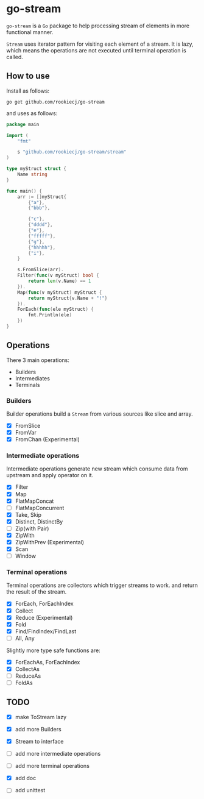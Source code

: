 # go-stream

`go-stream` is a `Go` package to help processing stream of elements in more functional manner.

`Stream` uses iterator pattern for visiting each element of a stream.
It is lazy, which means the operations are not executed until terminal operation is called.

## How to use

Install as follows:
```
go get github.com/rookiecj/go-stream
```

and uses as follows:
```go
package main 

import (
	"fmt"

	s "github.com/rookiecj/go-stream/stream"
)

type myStruct struct {
	Name string
}

func main() {
	arr := []myStruct{
		{"a"},
		{"bbb"},

		{"c"},
		{"dddd"},
		{"e"},
		{"fffff"},
		{"g"},
		{"hhhhh"},
		{"i"},
	}

	s.FromSlice(arr).
	Filter(func(v myStruct) bool {
		return len(v.Name) == 1
	}).
	Map(func(v myStruct) myStruct {
		return myStruct{v.Name + "!"}
	}).
	ForEach(func(ele myStruct) {
		fmt.Println(ele)
	})
}

```

## Operations

There 3 main operations:

- Builders
- Intermediates
- Terminals

### Builders

Builder operations build a `Stream` from various sources like slice and array.

- [X] FromSlice 
- [X] FromVar
- [X] FromChan (Experimental)

### Intermediate operations

Intermediate operations generate new stream which consume data from upstream and apply operator on it.

- [X] Filter
- [x] Map
- [x] FlatMapConcat
- [ ] FlatMapConcurrent
- [X] Take, Skip
- [X] Distinct, DistinctBy
- [ ] Zip(with Pair)
- [X] ZipWith
- [X] ZipWithPrev (Experimental)
- [X] Scan
- [ ] Window

### Terminal operations

Terminal operations are collectors which trigger streams to work. and return the result of the stream.

- [X] ForEach, ForEachIndex
- [X] Collect
- [X] Reduce (Experimental)
- [X] Fold
- [X] Find/FindIndex/FindLast
- [ ] All, Any

Slightly more type safe functions are:
- [X] ForEachAs, ForEachIndex
- [X] CollectAs
- [ ] ReduceAs
- [ ] FoldAs

## TODO

- [X] make ToStream lazy
- [X] add more Builders 
- [X] Stream to interface
- [ ] add more intermediate operations
- [ ] add more terminal operations
- [X] add doc
- [ ] add unittest

